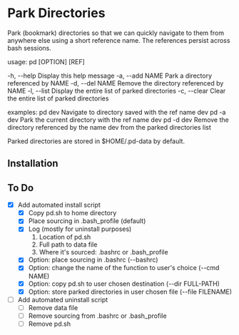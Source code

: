# Park Directories
Park (bookmark) directories so that we can quickly navigate
to them from anywhere else using a short reference name.
The references persist across bash sessions.

usage: pd [OPTION] [REF]

-h, --help      Display this help message
-a, --add NAME  Park a directory referenced by NAME
-d, --del NAME  Remove the directory referenced by NAME
-l, --list      Display the entire list of parked directories
-c, --clear     Clear the entire list of parked directories

examples:
    pd dev      Navigate to directory saved with the ref name dev
    pd -a dev   Park the current directory with the ref name dev
    pd -d dev   Remove the directory referenced by the name dev from
                the parked directories list

Parked directories are stored in $HOME/.pd-data by default.

## Installation

## To Do
- [x] Add automated install script  
    - [x] Copy pd.sh to home directory  
    - [x] Place sourcing in .bash_profile (default)  
    - [x] Log (mostly for uninstall purposes)
        1. Location of pd.sh
        2. Full path to data file
        3. Where it's sourced: .bashrc or .bash_profile
    - [x] Option: place sourcing in .bashrc (--bashrc)  
    - [x] Option: change the name of the function to user's choice (--cmd NAME)  
    - [x] Option: copy pd.sh to user chosen destination (--dir FULL-PATH)  
    - [x] Option: store parked directories in user chosen file (--file FILENAME)  
- [ ] Add automated uninstall script  
  - [ ] Remove data file
  - [ ] Remove sourcing from .bashrc or .bash_profile
  - [ ] Remove pd.sh
